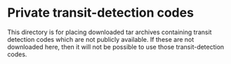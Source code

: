 # Private transit-detection codes

This directory is for placing downloaded tar archives containing transit
detection codes which are not publicly available. If these are not downloaded
here, then it will not be possible to use those transit-detection codes.



